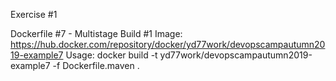 Exercise #1

Dockerfile #7 - Multistage Build #1
Image: https://hub.docker.com/repository/docker/yd77work/devopscampautumn2019-example7
Usage: docker build -t yd77work/devopscampautumn2019-example7 -f Dockerfile.maven .